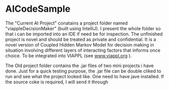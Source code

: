 # AICodeSample
The "Current AI Project" conatains a project folder named "viappleDecisionMaker" (built using IntelliJ). I present the whole folder so that i can be imported into an IDE if need be for inspection. The unfinished project is novel and should be treated as private and confidential. It is a novel version of Coupled Hidden Markov Model for decision making in situation involving different layers of interacting factors that informs once choice. To be integrated into VIAPPL (see www.viappl.org ).

The Old project folder contains the .jar files of two mini projects i have done. Just for a quick testing purpose, the .jar file can be double cliked to run and see what the project looked like. One need to have jave installed. If the source coke is required, I will send it through
